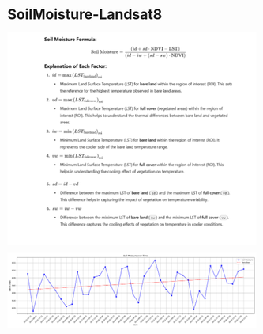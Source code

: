 # SoilMoisture-Landsat8

![image alt](https://github.com/SaeidDaliriSusefi/SoilMoisture-Landsat8/blob/2edf2ec030502260f249df001bf9ddd17fa447cf/Images/L8-Formula.png)







![image alt](https://github.com/SaeidDaliriSusefi/SoilMoisture-Landsat8/blob/efa2e527783117ecd2cdb03fce507486834f4677/Images/soil_moisture_trend.png)
